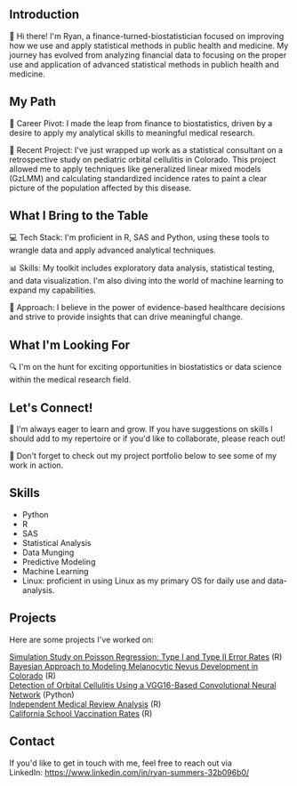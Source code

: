## Introduction

👋 Hi there! I'm Ryan, a finance-turned-biostatistician focused on improving how we use and apply statistical methods in public health and medicine. My journey has evolved from analyzing financial data to focusing on the proper use and application of advanced statistical methods in publich health and medicine.

## My Path

🔄 Career Pivot: I made the leap from finance to biostatistics, driven by a desire to apply my analytical skills to meaningful medical research.

🏥 Recent Project: I've just wrapped up work as a statistical consultant on a retrospective study on pediatric orbital cellulitis in Colorado. This project allowed me to apply techniques like generalized linear mixed models (GzLMM) and calculating standardized incidence rates to paint a clear picture of the population affected by this disease.

## What I Bring to the Table

💻 Tech Stack: I'm proficient in R, SAS and Python, using these tools to wrangle data and apply advanced analytical techniques.

📊 Skills: My toolkit includes exploratory data analysis, statistical testing, and data visualization. I'm also diving into the world of machine learning to expand my capabilities.

🧠 Approach: I believe in the power of evidence-based healthcare decisions and strive to provide insights that can drive meaningful change.

## What I'm Looking For

🔍 I'm on the hunt for exciting opportunities in biostatistics or data science within the medical research field. 

## Let's Connect!

🤝 I'm always eager to learn and grow. If you have suggestions on skills I should add to my repertoire or if you'd like to collaborate, please reach out!

📂 Don't forget to check out my project portfolio below to see some of my work in action.

## Skills

* Python
* R
* SAS
* Statistical Analysis
* Data Munging
* Predictive Modeling
* Machine Learning
* Linux: proficient in using Linux as my primary OS for daily use and data-analysis.

## Projects

Here are some projects I've worked on:

[Simulation Study on Poisson Regression: Type I and Type II Error Rates](https://github.com/rysummers/Poisson_Simulation_Study) (R) <br />
[Bayesian Approach to Modeling Melanocytic Nevus Development in Colorado](https://github.com/rysummers/Bayesian_Nevus_Development) (R) <br />
[Detection of Orbital Cellulitis Using a VGG16-Based Convolutional Neural Network](https://github.com/rysummers/OC-Detection) (Python) <br />
[Independent Medical Review Analysis](https://github.com/rysummers/IMR_Analysis) (R) <br />
[California School Vaccination Rates](https://github.com/rysummers/School_Vaccination_Rates) (R) <br />



## Contact

If you'd like to get in touch with me, feel free to reach out via <br />
LinkedIn: https://www.linkedin.com/in/ryan-summers-32b096b0/
